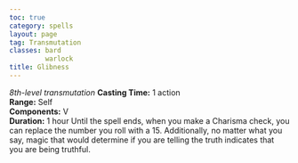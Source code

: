 ```yaml
---
toc: true
category: spells
layout: page
tag: Transmutation
classes: bard
         warlock
title: Glibness 
---
```

_8th-level transmutation_ 
**Casting Time:** 1 action    
**Range:** Self    
**Components:** V    
**Duration:** 1 hour 
Until the spell ends, when you make a Charisma check, you can replace the number you roll with a 15. Additionally, no matter what you say, magic that would determine if you are telling the truth indicates that you are being truthful. 